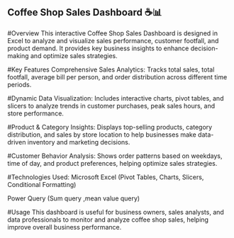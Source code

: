 ## Coffee Shop Sales Dashboard ☕📊
#Overview
This interactive Coffee Shop Sales Dashboard is designed in Excel to analyze and visualize sales performance, customer footfall, and product demand. It provides key business insights to enhance decision-making and optimize sales strategies.

#Key Features
Comprehensive Sales Analytics: Tracks total sales, total footfall, average bill per person, and order distribution across different time periods.

#Dynamic Data Visualization: Includes interactive charts, pivot tables, and slicers to analyze trends in customer purchases, peak sales hours, and store performance.

#Product & Category Insights: Displays top-selling products, category distribution, and sales by store location to help businesses make data-driven inventory and marketing decisions.

#Customer Behavior Analysis: Shows order patterns based on weekdays, time of day, and product preferences, helping optimize sales strategies.

#Technologies Used:
Microsoft Excel (Pivot Tables, Charts, Slicers, Conditional Formatting)

Power Query (Sum query ,mean value query)


#Usage
This dashboard is useful for business owners, sales analysts, and data professionals to monitor and analyze coffee shop sales, helping improve overall business performance.


